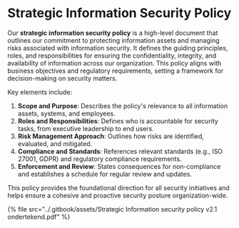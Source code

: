 # Strategic Information Security Policy

Our **strategic information security policy** is a high-level document that outlines our commitment to protecting information assets and managing risks associated with information security. It defines the guiding principles, roles, and responsibilities for ensuring the confidentiality, integrity, and availability of information across our organization. This policy aligns with business objectives and regulatory requirements, setting a framework for decision-making on security matters.

Key elements include:

1. **Scope and Purpose**: Describes the policy's relevance to all information assets, systems, and employees.
2. **Roles and Responsibilities**: Defines who is accountable for security tasks, from executive leadership to end users.
3. **Risk Management Approach**: Outlines how risks are identified, evaluated, and mitigated.
4. **Compliance and Standards**: References relevant standards (e.g., ISO 27001, GDPR) and regulatory compliance requirements.
5. **Enforcement and Review**: States consequences for non-compliance and establishes a schedule for regular review and updates.

This policy provides the foundational direction for all security initiatives and helps ensure a cohesive and proactive security posture organization-wide.

{% file src="../.gitbook/assets/Strategic Information security policy v2.1 ondertekend.pdf" %}
